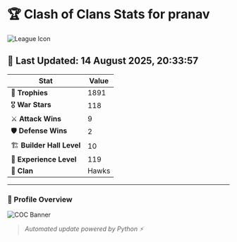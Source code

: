 
# 🏆 Clash of Clans Stats for pranav

![League Icon](https://api-assets.clashofclans.com/leagues/288/CorhMY9ZmQvqXTZ4VYVuUgPNGSHsO0cEXEL5WYRmB2Y.png)

## 📅 Last Updated: 14 August 2025, 20:33:57

| Stat | Value |
|------|-------|
| 🏅 **Trophies** | 1891 |
| 🎖 **War Stars** | 118 |
| ⚔ **Attack Wins** | 9 |
| 🛡 **Defense Wins** | 2 |
| 🏗 **Builder Hall Level** | 10 |
| 🧠 **Experience Level** | 119 |
| 👑 **Clan** | Hawks |

---

### 🚀 Profile Overview
![COC Banner](https://cdn.dribbble.com/users/2058104/screenshots/4319059/media/d4a0d8a17e5ec2fd0eec73118c90247a.gif)

> *Automated update powered by Python ⚡*

